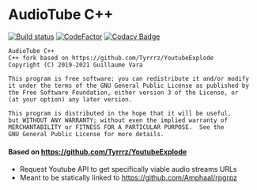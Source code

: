 # AudioTube C++

[![Build status](https://ci.appveyor.com/api/projects/status/1lqryici2cs46rjg?svg=true)](https://ci.appveyor.com/project/Amphaal/audiotube)
[![CodeFactor](https://www.codefactor.io/repository/github/amphaal/audiotube/badge/master)](https://www.codefactor.io/repository/github/amphaal/audiotube/overview/master)
[![Codacy Badge](https://api.codacy.com/project/badge/Grade/b3bccdbef7f745e9ba8fcf49f6257f7c)](https://www.codacy.com/manual/Amphaal/AudioTube?utm_source=github.com&utm_medium=referral&utm_content=Amphaal/AudioTube&utm_campaign=Badge_Grade)

    AudioTube C++
    C++ fork based on https://github.com/Tyrrrz/YoutubeExplode
    Copyright (C) 2019-2021 Guillaume Vara

    This program is free software: you can redistribute it and/or modify
    it under the terms of the GNU General Public License as published by
    the Free Software Foundation, either version 3 of the License, or
    (at your option) any later version.

    This program is distributed in the hope that it will be useful,
    but WITHOUT ANY WARRANTY; without even the implied warranty of
    MERCHANTABILITY or FITNESS FOR A PARTICULAR PURPOSE.  See the
    GNU General Public License for more details.

#### Based on <https://github.com/Tyrrrz/YoutubeExplode>

-   Request Youtube API to get specifically viable audio streams URLs
-   Meant to be statically linked to <https://github.com/Amphaal/rpgrpz>
